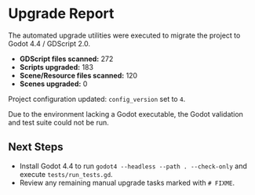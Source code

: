 # Upgrade Report

The automated upgrade utilities were executed to migrate the project to Godot 4.4 / GDScript 2.0.

- **GDScript files scanned:** 272
- **Scripts upgraded:** 183
- **Scene/Resource files scanned:** 120
- **Scenes upgraded:** 0

Project configuration updated: `config_version` set to `4`.

Due to the environment lacking a Godot executable, the Godot validation and test suite could not be run.


## Next Steps
- Install Godot 4.4 to run `godot4 --headless --path . --check-only` and execute `tests/run_tests.gd`.
- Review any remaining manual upgrade tasks marked with `# FIXME`.
